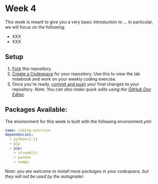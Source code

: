 # Week 4

This week is meant to give you a very basic introduction to ... In particular, we will focus on the following:

- XXX
- XXX

## Setup

1. [Fork](https://docs.github.com/en/pull-requests/collaborating-with-pull-requests/working-with-forks/fork-a-repo#forking-a-repository) this repository.
2. [Create a Codespace](https://docs.github.com/en/codespaces/developing-in-a-codespace/creating-a-codespace-for-a-repository#creating-a-codespace-for-a-repository) for your repository. Use this to view the lab notebook and work on your weekly coding exercise.
3. Once you're ready, [commit and push](https://docs.github.com/en/codespaces/developing-in-a-codespace/using-source-control-in-your-codespace#committing-your-changes) your final changes to your repository. *Note: You can also make quick edits using the [GitHub Dev Editor](https://docs.github.com/en/codespaces/the-githubdev-web-based-editor#opening-the-githubdev-editor).*

## Packages Available:

The environment for this week is built with the following environment.yml:

```yml
name: coding-exercise
dependencies:
  - python=3.11
  - pip
  - pip:
    - streamlit
    - pandas
    - numpy
```

*Note: you are welcome to install more packages in your codespace, but they will not be used by the autograder.*
